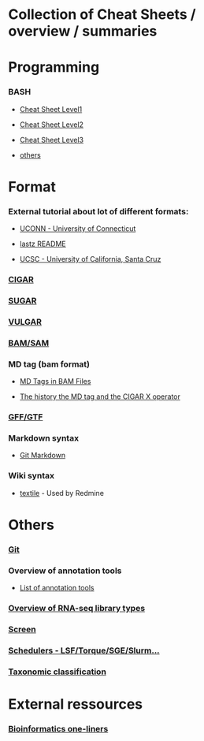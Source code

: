 Collection of Cheat Sheets / overview / summaries
===========================

# Programming

### BASH
 * [Cheat Sheet Level1](https://github.com/NBISweden/GAAS/blob/master/annotation/CheatSheet/Bash_cheat_%20sheet_level1.pdf)

 * [Cheat Sheet Level2](https://github.com/NBISweden/GAAS/blob/master/annotation/CheatSheet/Bash_cheat_%20sheet_level2.pdf) 

 * [Cheat Sheet Level3](https://github.com/NBISweden/GAAS/blob/master/annotation/CheatSheet/Bash_cheat_%20sheet_level3.pdf) 
 
 * [others](bash_other.md)
 
# Format

### External tutorial about lot of different formats:
 * [UCONN - University of Connecticut](https://bioinformatics.uconn.edu/resources-and-events/tutorials-2/file-formats-tutorial/)
 
 * [lastz README](http://www.bx.psu.edu/~rsharris/lastz/newer/README.lastz-1.02.40.html#ex_cigar)
 
 * [UCSC - University of California, Santa Cruz](https://genome.ucsc.edu/FAQ/FAQformat.html)

### [CIGAR](cigar.md)
### [SUGAR](sugar.md)
### [VULGAR](vulgar.md)
### [BAM/SAM](https://samtools.github.io/hts-specs/SAMv1.pdf)
### MD tag (bam format)
 * [MD Tags in BAM Files](https://github.com/vsbuffalo/devnotes/wiki/The-MD-Tag-in-BAM-Files)
    
 * [The history the MD tag and the CIGAR X operator](http://lh3.github.io/2018/03/27/the-history-the-cigar-x-operator-and-the-md-tag)
### [GFF/GTF](gxf.md)
### Markdown syntax
  * [Git Markdown](https://guides.github.com/features/mastering-markdown/)
### Wiki syntax
  * [textile](https://textile-lang.com) - Used by Redmine
  
# Others

### [Git](git.md)

### Overview of annotation tools
 * [List of annotation tools](https://github.com/NBISweden/GAAS/blob/master/annotation/CheatSheet/annotation_tools.md)

### [Overview of RNA-seq library types](rnaseq_library_types.md)

### [Screen](screen.md)

### [Schedulers - LSF/Torque/SGE/Slurm...](pictures/scheduler_rosetta.pdf)

### [Taxonomic classification](taxonomic_classification.md)

# External ressources

### [Bioinformatics one-liners](https://github.com/stephenturner/oneliners)
